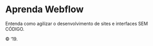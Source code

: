 # Aprenda Webflow

Entenda como agilizar o desenvolvimento de sites e interfaces SEM CÓDIGO.

© ‘19.
